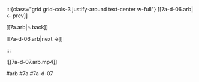 :::{class="grid grid-cols-3 justify-around text-center w-full"}
[[7a-d-06.arb|← prev]]

[[7a.arb|⌂ back]]

[[7a-d-06.arb|next →]]

:::

![[7a-d-07.arb.mp4]]

#arb #7a #7a-d-07


